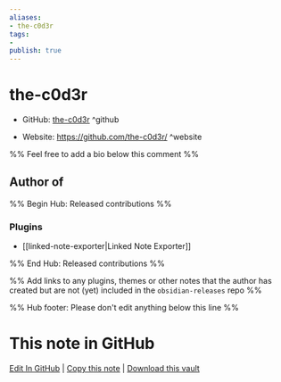```yaml
---
aliases:
- the-c0d3r
tags:
- 
publish: true
---
```


# the-c0d3r

- GitHub: [the-c0d3r](https://github.com/the-c0d3r/) ^github
<!-- - Discord: `@` ^discord-->
- Website: <https://github.com/the-c0d3r/> ^website
<!-- - [[Publish sites|Publish site]]: <https://> ^publish-->

%% Feel free to add a bio below this comment %%


## Author of

%% Begin Hub: Released contributions %%
### Plugins
- [[linked-note-exporter|Linked Note Exporter]]

%% End Hub: Released contributions %%

%% Add links to any plugins, themes or other notes that the author has created but are not (yet) included in the `obsidian-releases` repo %%

<!--
### Unlisted plugins
-->

<!--
### Others
-->

<!--
## Sponsor this author
-->

<!-- - [[GitHub sponsors]]: [Sponsor @the-c0d3r on GitHub Sponsors](https://github.com/sponsors/the-c0d3r) ^github-sponsor-->
<!-- - [[Buy me a coffee]]: <https://> ^buy-me-a-coffee-->
<!-- - [[PayPal]]: <https://> ^paypal-->
<!-- - [[Patreon]]: <https://> ^patreon-->

<!--
## Follow this author
-->

<!-- - [[YouTube Channels|On YouTube]]: <https://> ^youtube-->
<!-- - Twitter: <https://> ^twitter-->
<!-- - ... -->

%% Hub footer: Please don't edit anything below this line %%

# This note in GitHub

<span class="git-footer">[Edit In GitHub](https://github.dev/obsidian-community/obsidian-hub/blob/main/01%20-%20Community/People/the-c0d3r.md "git-hub-edit-note") | [Copy this note](https://raw.githubusercontent.com/obsidian-community/obsidian-hub/main/01%20-%20Community/People/the-c0d3r.md "git-hub-copy-note") | [Download this vault](https://github.com/obsidian-community/obsidian-hub/archive/refs/heads/main.zip "git-hub-download-vault") </span>
